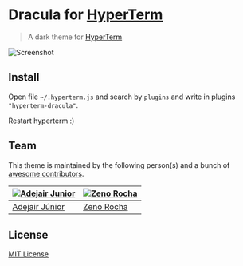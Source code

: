 # Dracula for [HyperTerm](https://hyperterm.org/)

> A dark theme for [HyperTerm](https://hyperterm.org/).

![Screenshot](http://i.imgur.com/jXOHDTW.png)

## Install

Open file `~/.hyperterm.js` and search by `plugins` and write in plugins `"hyperterm-dracula"`.

Restart hyperterm :)


## Team

This theme is maintained by the following person(s) and a bunch of [awesome contributors](https://github.com/dracula/template/graphs/contributors).

[![Adejair Junior](https://avatars2.githubusercontent.com/u/9503105?v=3&s=70)](https://github.com/Adejair) | [![Zeno Rocha](https://avatars2.githubusercontent.com/u/398893?v=3&s=70)](https://github.com/zenorocha)
--- | ---
[Adejair Júnior](https://github.com/Adejair) | [Zeno Rocha](https://github.com/zenorocha)

## License

[MIT License](./LICENSE)
